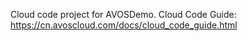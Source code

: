 Cloud code project for AVOSDemo. Cloud Code Guide: https://cn.avoscloud.com/docs/cloud_code_guide.html